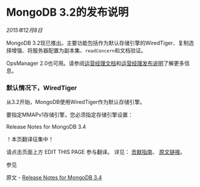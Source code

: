 # MongoDB 3.2的发布说明

*2015年12月8日*

MongoDB 3.2现已推出。主要功能包括作为默认存储引擎的WiredTiger、复制选择增强、将服务器配置为副本集、`readConcern`和文档验证。

OpsManager 2.0也可用。请参阅[运营经理文档](http://docs.opsmanager.mongodb.com/current/)和[运营经理发布说明](http://docs.opsmanager.mongodb.com/current/release-notes/application/)了解更多信息。

### 默认情况下，WiredTiger

从3.2开始，MongoDB使用WiredTiger作为默认存储引擎。

要指定MMAPv1存储引擎，您必须指定存储引擎设置：













 Release Notes for MongoDB 3.4

 ！本页翻译征集中！

请点击页面上方 EDIT THIS PAGE 参与翻译。
详见：
[贡献指南]( https://github.com/JinMuInfo/MongoDB-Manual-zh/blob/master/CONTRIBUTING.md )、
[原文链接](  https://docs.mongodb.com/manual/release-notes/3.4/  )。

 参见

原文 - [Release Notes for MongoDB 3.4]( https://docs.mongodb.com/manual/release-notes/3.4/ )

